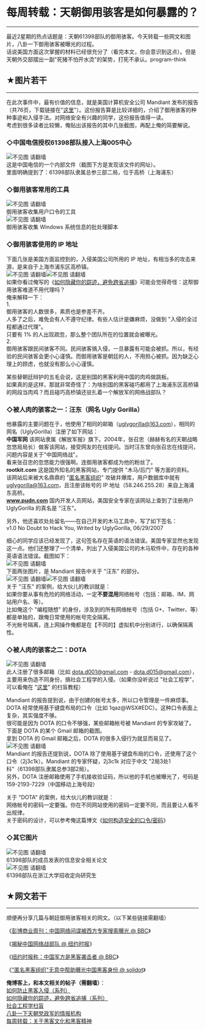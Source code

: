 # 每周转载：天朝御用骇客是如何暴露的？ 

-----

 最近2星期的热点话题是：天朝61398部队的御用骇客。今天转载一些网文和图片，八卦一下御用骇客被曝光的过程。  
 话说美国方面这次掌握的材料已经很充分了（看完本文，你会意识到这点）。但是天朝外交部摆出一副"死猪不怕开水烫"的架势，打死不承认。program-think  
   
   
 ## ★图片若干
-----

  
 在此次事件中，最有价值的信息，就是美国计算机安全公司 Mandiant 发布的报告（共76页，下载链接在"[这里](http://assets.sbnation.com/assets/2187805/Mandiant_APT1_Report.pdf)"）。这份报告算是比较详细的，介绍了御用骇客的种种事迹和入侵手法。对网络安全有兴趣的同学，这份报告值得一读。  
 考虑到很多读者比较懒，俺贴出该报告的其中几张截图，再配上俺的简要解说。  
   
 ### ◇中国电信授权61398部队接入上海005中心

  
 ![不见图 请翻墙](images/VDeeea0Du087FGHV73G2XA_R32UjxMkd80cPQ58F5ShyCiFPwp-HUY_tBP5cLMvFDk-PGXI6CRH0sY1mWvL1REaQkFEnQnqvlhWuod7I7nU6bqyNcEHqchdcWi4)  
 这是中国电信的一个内部文件（截图下方是发现该文件的网址）。  
 里面明确提到了：61398部队隶属总参三部二局，位于高桥（上海浦东）  
 ### ◇御用骇客常用的工具

  
 ![不见图 请翻墙](images/Lq0YZGw0aVCbLse3wTdkuLlhJnCkywbuTd9Ld50e39YVukf4Xo0wvcT-rG-YAcTULsQ7M_FhoV4iz_leq60JklGUdAa3zvSIA-ZOA_yHfwTQznGkeTaQppHdIik)  
 御用骇客收集用户口令的工具  
 ![不见图 请翻墙](images/ZnD-mszg4yGv80Slr3FW3QkNQ3qKbphHcGjdmUT45Oq-Y-eOldI-BhIjv3ZgHzln0n9n2xdyDdndSF4-tpjnsY1D-lPyGz-c88gi4Z3vpFd4a5FxeNA_O9LEDU8)  
 御用骇客收集 Windows 系统信息的批处理脚本  
 ### ◇御用骇客使用的 IP 地址

  
 下面几张是美国方面监控到的，入侵美国公司所用的 IP 地址，有相当多的攻击来源，是来自于上海市浦东区高桥镇。  
 ![不见图 请翻墙](images/J1Q6nosNM23t2Q_acDBzB83vjRBMy_C5zxwEEg9rhFka3qNbqwt7Zd-_bSrXqZuAfB6SerLVRQwB6z1GVPavSxJ95WMLmAfKuAgTgwiiwsy3UtNOaazN9Lhs2BY)![不见图 请翻墙](images/P9mWVsuLhOHNMpLCZsJ_4T2eNi7iXBof-G_WtMD9K2Zs8hAB9HJicNLGO-9roNPOqdiZ32elBubA8dWRodBRUifCSdNe4q7f5cvXdnIzXbucn6uHiAxLh-jXsUk)  
 如果你看过俺写的《[如何隐藏你的踪迹，避免跨省追捕](https://program-think.blogspot.com/2010/04/howto-cover-your-tracks-0.html)》可能会觉得奇怪：这帮御用骇客难道不用代理吗？  
 俺来解释一下：  
 1.  
 御用骇客的人数很多，素质也是参差不齐。  
 人多了之后，难免会有人不遵守纪律。有些人估计是嫌麻烦，没做到 "入侵的全过程都通过代理"。  
 只要有 1% 的人出现疏忽，那么整个团队所在的位置就会被曝光。  
 2.  
 御用骇客跟民间骇客不同。民间骇客搞入侵，一旦暴露有可能会被抓。所以，有经验的民间骇客会更小心谨慎。而御用骇客是朝廷的人，不用担心被抓。因为缺乏心理上的顾虑，也就没有那么小心谨慎。  
   
 某些替朝廷辩护的五毛会说，这是别国的黑客利用中国的肉鸡做跳板。  
 如果真的是这样，那就非常奇怪了：为啥别国的黑客碰巧都用了上海浦东区高桥镇的网段当肉鸡？而且碰巧高桥镇还驻扎着一个解放军的网络战部队？  
   
 ### ◇被人肉的骇客之一：汪东（网名 Ugly Gorilla）

  
 他暴露的主要问题在于，他使用了相同的邮箱（uglygorilla@163.com），相同的网名（UglyGorilla）注册了如下网站：  
 **中国军网** 
 该网站隶属《解放军报》旗下。2004年，张召忠（赫赫有名的天朝战略忽悠局局长）做客该网站，接受网友的在线提问。当时汪东曾向张召忠在线提问，问题内容是关于"中国网络战"。  
 看来张召忠的忽悠能力很强啊。连御用骇客都成为他的粉丝了。  
 **rootkit.com** 
 这是国外知名的黑客网站，专门提供 "木马/后门" 等方面的资料。  
 该网站后来被大名鼎鼎的 "[匿名黑客组织](https://en.wikipedia.org/wiki/Anonymous_%28group%29)" 攻破并爆库，用户数据库中就有 uglygorilla@163.com，且注册该帐号的 IP 地址（58.246.255.28）来自上海浦东高桥。  
 **www.pudn.com** 
 国内开发人员网站，美国安全专家在该网站上查到了注册用户 UglyGorilla 的真名是 "汪东"。  
   
 另外，他还喜欢处处留名——在自己开发的木马工具中，写了如下签名：  
 v1.0 No Doubt to Hack You, Writed by UglyGorilla, 06/29/2007  
   
 细心的同学应该已经发现了，这句签名存在英语的语法错误。美国专家显然也发现这一点。他们还整理了一个清单，列出了入侵美国公司的木马软件中，存在的各种英语语法错误。截图如下：  
 ![不见图 请翻墙](images/AtyEuDVYIG4Z_bRKQvpMOPYGibNBta5lJ_xo9CxNxjXPy1vG4lWxoP_krTG49kFEm5wxPDsPJPmWnliUy8JMj-Gn4C9_hrTjJyX9X7ERXLtkbymYQyv8F80sbLI)  
 下面两张图片，是 Mandiant 报告中关于 "汪东" 的部分。  
 ![不见图 请翻墙](images/C0a-EbdeivR-nxxrIq_KB23tZ7VpT6wL-ebrF8lmnkkpP3H7dK_Fc5wiiFqxv8JTVhmeogyAC8nYxw4WfTPiowy7PO4m5BsOVEmB5oua_CHYpT-tCv_wIbMQy4A)![不见图 请翻墙](images/pTZF3PaDe1b0PTFNnDo18Lt9WKg74N5HuuKxQjNcgAGJe7LjbBofZUL6KIUM7O7kHqo6ianimmE7DLRQGIERhcVidk6r5fMvOu0wSoX-osBjRcE7gXkd068sybU)  
 关于 "汪东" 的案例，给大伙儿的教训就是：  
 如果你要从事有危险的网络活动，一定**不要混用**网络帐号（包括：邮箱、IM、网站用户名、等）。  
 比如俺这个 "编程随想" 的身份，涉及到的所有网络帐号（包括 G+、Twitter、等）都是单独的，跟俺日常使用的帐号完全隔离。  
 不光帐号隔离，连上网操作俺都是在【不同的】虚拟机中分别进行，以确保隔离性。  
   
 ### ◇被人肉的骇客之二：DOTA

  
 ![不见图 请翻墙](images/8DYRw8nZWibQEQHyjC9LP6qe2nrE5lRPFfxi3bAE94pUTotZrYcqZeQGxlWOJ902LVN3XkUen5v7i9t4izlTYzAkHvXXE2GCoRVEBiSLD4NeS-PCdtbzd62YqHA)  
 此人注册了很多邮箱（比如 dota.d001@gmail.com - dota.d015@gmail.com），主要用来伪造不同身份，搞社会工程学的入侵。（如果你没听说过 "社会工程学"，可以看俺在 "[这里](https://program-think.blogspot.com/2009/05/social-engineering-0-overview.html)" 的扫盲教程）  
   
 Mandiant 的报告提到说，由于创建的帐号太多，所以口令管理是一件麻烦事。DOTA 经常使用基于键盘布局的口令（比如 1qaz@WSX#EDC）。这种口令表面上复杂，其实强度不够。  
 很可能是因为 DOTA 的口令不够强，某些邮箱帐号被 Mandiant 的专家攻破了。下面是 DOTA 的某个 Gmail 邮箱的截图。  
 拿到 DOTA 的 Gmail 邮箱之后，DOTA 的很多入侵行为就显而易见了。  
 ![不见图 请翻墙](images/7rdTLaO23Roay6okQL3ypLV3VOaYZjoAeauSNwdDIlUJXWpV_p2yW26JqnIB-uzkNfepPtBhuFnzsE3NsK7RwNJAS0Q4eYbhQtF4sqyN-8LPZgbA5WX-e7C6Y6I)  
 Mandiant 的报告还提到说，DOTA 除了使用基于键盘布局的口令，还使用了这个口令（2j3c1k）。Mandiant 的专家怀疑，2j3c1k 对应于中文 "2局3处1科"（61398部队隶属总参3部2局）。  
 另外，DOTA 注册邮箱使用了手机接收验证码，所以他的手机也被曝光了，号码是 159-2193-7229（中国移动上海号段）  
   
 关于 "DOTA" 的案例，给大伙儿的教训就是：  
 网络帐号的密码一定要强。你在不同网站使用的密码一定要不同，而且要让人看不出规律。  
 关于密码的设计，可以参考俺这篇博文《[如何构造安全的口令/密码](http://program-think.blogspot.com/2010/06/howto-prevent-hacker-attack-3.html)》  
   
 ### ◇其它图片

  
 ![不见图 请翻墙](images/Ozpx6phtx7cYNZHeqEyPckAj8YyhluFF8e7WrIhUglYU81HZzQnbQRLYraTMf5_iehHdTXZO29hQKCIETPpC6bRBHUnePMhKqDBPaQMZzpZI85QQRH7gdyJNPPc)  
 61398部队的成员发表的信息安全相关论文  
 ![不见图 请翻墙](images/WWsTfdR7VfHuEfue_oRXjlL18IOs6MUm-CIEzFr-QfuxDBL8YTWIj6CmYCI0gTZ-TBPN-QsJhP-daiBtZwzm7egwBYuqzGrBT12vbyg6wMNzOKCbRZ8IowCh4oQ)  
 61398部队在浙江大学招收定向研究生  
   
 ## ★网文若干
-----

  
 顺便再分享几篇与朝廷御用骇客相关的网文。（以下某些链接需翻墙）  
   
 《[彭博商业周刊：中国网络间谍被西方专家搜索曝光 @ BBC](http://www.bbc.co.uk/zhongwen/simp/china/2013/02/130215_bloomberg_china_internet_espionage_usa.shtml)》  
   
 《[揭秘中国网络战部队 @ 纽约时报](http://www.bbc.co.uk/zhongwen/simp/press_review/2013/02/130219_china_hacking_report.shtml)》  
   
 《[纽约时报称：中国军方是黑客袭击者 @ BBC](http://www.bbc.co.uk/zhongwen/simp/press_review/2013/02/130219_china_hacking_report.shtml)》  
   
 《["匿名黑客组织"无意中帮助曝光中国黑客身份 @ solidot](http://www.solidot.org/story?sid=33541)》  
   
   
 **俺博客上，和本文相关的帖子（需翻墙）**：  
 [如何防止黑客入侵（系列）](https://program-think.blogspot.com/2010/06/howto-prevent-hacker-attack-0.html)  
 [如何隐藏你的踪迹，避免跨省追捕（系列）](https://program-think.blogspot.com/2010/04/howto-cover-your-tracks-0.html)  
 [社会工程学扫盲](https://program-think.blogspot.com/2009/05/social-engineering-0-overview.html)  
 [八卦一下天朝党政军的情报机构](https://program-think.blogspot.com/2013/02/chinese-intelligence-agencies.html)  
 [每周转载：关于黑客文化和黑客精神](https://program-think.blogspot.com/2013/01/weekly-share-37.html) 